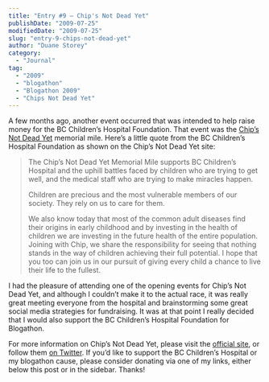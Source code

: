 ```yaml
---
title: "Entry #9 – Chip's Not Dead Yet"
publishDate: "2009-07-25"
modifiedDate: "2009-07-25"
slug: "entry-9-chips-not-dead-yet"
author: "Duane Storey"
category:
  - "Journal"
tag:
  - "2009"
  - "blogathon"
  - "Blogathon 2009"
  - "Chips Not Dead Yet"
---
```


A few months ago, another event occurred that was intended to help raise money for the BC Children’s Hospital Foundation. That event was the [Chip’s Not Dead Yet](http://www.chipsnotdeadyet.com/) memorial mile. Here’s a little quote from the BC Children’s Hospital Foundation as shown on the Chip’s Not Dead Yet site:

> The Chip’s Not Dead Yet Memorial Mile supports BC Children’s Hospital and the uphill battles faced by children who are trying to get well, and the medical staff who are trying to make miracles happen.
> 
> Children are precious and the most vulnerable members of our society. They rely on us to care for them.
> 
> We also know today that most of the common adult diseases find their origins in early childhood and by investing in the health of children we are investing in the future health of the entire population. Joining with Chip, we share the responsibility for seeing that nothing stands in the way of children achieving their full potential. I hope that you too can join us in our pursuit of giving every child a chance to live their life to the fullest.

I had the pleasure of attending one of the opening events for Chip’s Not Dead Yet, and although I couldn’t make it to the actual race, it was really great meeting everyone from the hospital and brainstorming some great social media strategies for fundraising. It was at that point I really decided that I would also support the BC Children’s Hospital Foundation for Blogathon.

For more information on Chip’s Not Dead Yet, please visit the [official site](http://www.chipsnotdeadyet.com/), or follow them [on Twitter](http://twitter.com/chipsnotdeadyet). If you’d like to support the BC Children’s Hospital or my blogathon cause, please consider donating via one of my links, either below this post or in the sidebar. Thanks!